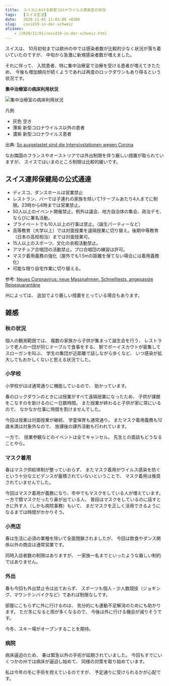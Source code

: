 ```yaml
---
title:  スイスにおける新型コロナウイルス感染症の状況
tags:	[スイス生活]
date:	2020-11-01 11:02:00 +0200
slug:   covid19-in-der-schweiz
aliases:
    - /2020/11/01/covid19-in-der-schweiz.html
---
```

スイスは、
10月初旬までは欧州の中では感染者数が比較的少なく状況が落ち着いていたのですが、
中旬から急激に新規感染者数が増えました。

それに伴って、
入院患者、特に集中治療室で治療を受ける患者が増えてきたため、
今後も増加傾向が続くようであれば再度のロックダウンもあり得るという状況です。

**集中治療室の病床利用状況**

![集中治療室の病床利用状況](/assets/2020/11/covid19-in-der-schweiz/Auslastung_Betten_auf_Intensivstationen.png)

凡例
* 灰色 空き
* 薄紫 新型コロナウイルス以外の患者
* 濃紫 新型コロナウイルス患者

出典: [So ausgelastet sind die Intensivstationen wegen Corona](https://www.srf.ch/news/schweiz/corona-grafiken-so-ausgelastet-sind-die-intensivstationen-wegen-corona)


なお隣国のフランスやオーストリアでは外出制限を伴う厳しい措置が取られていますが、
スイスではいまのところ制限は比較的緩いです。

## スイス連邦保健局の公式通達

* ディスコ、ダンスホールは営業禁止
* レストラン、バーでは子連れの家族を除いて1テーブルあたり4人までに制限。23時から6時までは営業禁止。
* 50人以上のイベント開催禁止。例外は議会、地方自治体の集会、政治デモ、ならびに署名活動。
* プライベートでも10人以上の行事は禁止。（誕生パーティーなど）
* 高等教育（大学以上）では対面授業を遠隔授業に切り替え。後期中等教育（日本の高校相当）までは対面授業可。
* 15人以上のスポーツ、文化の余暇活動禁止。
* アマチュア合唱団の活動禁止。プロ合唱団の練習は許可。
* マスク着用義務の強化（屋外でも1.5mの距離を保てない場合には着用義務化）
* 可能な限り自宅作業に切り替える。

参考: [Neues Coronavirus: neue Massnahmen, Schnelltests, angepasste Reisequarantäne](https://www.bag.admin.ch/bag/de/home/das-bag/aktuell/news/news-28-10-2020.html)

州によっては、
追加でより厳しい措置をとっている場合もあります。

## 雑感

### 秋の状況

個人の観測範囲では、
複数の家族から子供が集まって誕生会を行う、
レストランで老人の一団が同じテーブルで食事をする、
駅でボーイスカウトが密集してスローガンを叫ぶ、
学生の集団が近距離で話しながら歩くなど、
いつ感染が拡大してもおかしくないと思える状況でした。

### 小学校

小学校がほぼ通常通りに機能しているので、
助かっています。

春のロックダウンのときには授業がすべて遠隔授業になったため、
子供が課題をこなすのを助けるのに一日数時間。
また授業が終わると子供が家に常にいるので、
なかなか仕事に時間を割けませんでした。

今回は授業は対面授業が継続、
学童保育も通常通り。
またマスク着用義務も12歳未満は対象外なので、
放課後の課外活動も行われています。

一方で、
授業参観などのイベントは全てキャンセル。
先生との面談もどうなることやら。

### マスク着用

春はマスク供給体制が整っていおらず、
またマスク着用がウイルス感染を防ぐという十分なエビデンスが蓄積されていないということで、
マスク着用は推奨されていませんでした。

今回はマスク着用が義務になり、市中でもマスクをしている人が増えています。
一方で顎マスクだったり鼻が出ている人、
普段はマスクをしているのに話すときに外す人（しかも病院事務）もいて、
まだマスクを正しく活用できるようになるまでは時間がかかりそう。

### 小売店

春は生活に必須の業種を除いて全面閉鎖されましたが、
今回は飲食やダンス関係以外の商店は通常営業です。

同時入店者数の制限はありますが、
一家族一名までといったような厳しい制約ではありません。

### 外出

春も今回も外出禁止令は出ておらず、
スポーツも個人・少人数競技（ジョギング、マウンテンバイクなど）であれば制限なしです。

部屋にこもらずに外に行けるのは、
気分的にも運動不足解消のためにも助かります。
ただ冬になると雨が多くなるので、
今後は外に行ける機会が減りそうです。

今冬、スキー場がオープンすることを期待。

### 病院

病床逼迫のため、
春は緊急以外の手術が延期されていました。
今回もすでにいくつかの州では病床が逼迫し始めて、
同様の対策を取り始めています。

私は今年の冬に手術を控えているのですが、
予定通りに受けられるかが心配です。